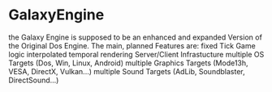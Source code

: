 # GalaxyEngine
the Galaxy Engine is supposed to be an enhanced and expanded Version of the Original Dos Engine.
The main, planned Features are:
fixed Tick Game logic
interpolated temporal rendering
Server/Client Infrastucture
multiple OS Targets (Dos, Win, Linux, Android)
multiple Graphics Targets (Mode13h, VESA, DirectX, Vulkan...)
multiple Sound Targets (AdLib, Soundblaster, DirectSound...)
